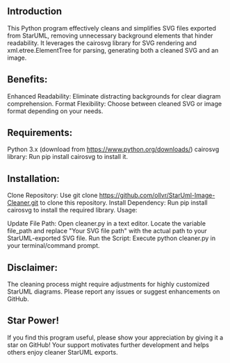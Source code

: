 ## Introduction

This Python program effectively cleans and simplifies SVG files exported from StarUML, removing unnecessary background elements that hinder readability. It leverages the cairosvg library for SVG rendering and xml.etree.ElementTree for parsing, generating both a cleaned SVG and an image.

## Benefits:

Enhanced Readability: Eliminate distracting backgrounds for clear diagram comprehension.
Format Flexibility: Choose between cleaned SVG or image format depending on your needs.
 
## Requirements:

Python 3.x (download from https://www.python.org/downloads/)
cairosvg library:
Run pip install cairosvg to install it.

## Installation:

Clone Repository: Use git clone https://github.com/ollvr/StarUml-Image-Cleaner.git to clone this repository.
Install Dependency: Run pip install cairosvg to install the required library.
Usage:

Update File Path:
Open cleaner.py in a text editor.
Locate the variable file_path and replace "Your SVG file path" with the actual path to your StarUML-exported SVG file.
Run the Script: Execute python cleaner.py in your terminal/command prompt.

## Disclaimer:

The cleaning process might require adjustments for highly customized StarUML diagrams. Please report any issues or suggest enhancements on GitHub.

## Star Power!
If you find this program useful, please show your appreciation by giving it a star on GitHub! Your support motivates further development and helps others enjoy cleaner StarUML exports.